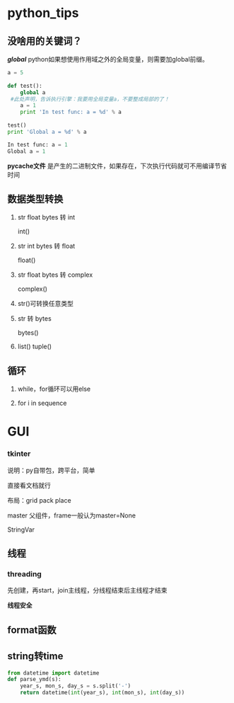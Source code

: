 # python_tips

## 没啥用的关键词？

***global***	python如果想使用作用域之外的全局变量，则需要加global前缀。

```python
a = 5
 
def test():
    global a
 #此处声明，告诉执行引擎：我要用全局变量a，不要整成局部的了！
    a = 1
    print 'In test func: a = %d' % a
 
test()
print 'Global a = %d' % a

In test func: a = 1
Global a = 1
```

**pycache文件**	是产生的二进制文件，如果存在，下次执行代码就可不用编译节省时间

## 数据类型转换

1. str float bytes 转 int

   int()

2. str int bytes 转 float

   float()

3. str float bytes 转 complex

   complex()

4. str()可转换任意类型

5. str 转 bytes

   bytes()

6. list() tuple()

## 循环

1. while，for循环可以用else

2. for i in sequence

# GUI

### tkinter

说明：py自带包，跨平台，简单

直接看文档就行

布局：grid pack place

master 父组件，frame一般认为master=None

StringVar

## 线程

### threading

先创建，再start，join主线程，分线程结束后主线程才结束

**线程安全**	

## format函数

## string转time

```python
from datetime import datetime
def parse_ymd(s):
    year_s, mon_s, day_s = s.split('-')
    return datetime(int(year_s), int(mon_s), int(day_s))
```

